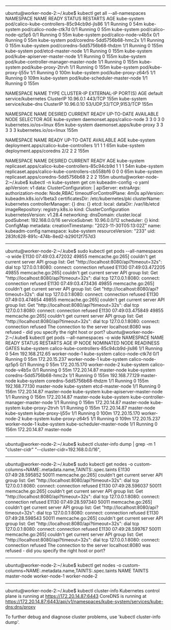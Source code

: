 ---------------------------------------------------------------------------------------------------------------------------------------

ubuntu@worker-node-2:~/.kube$ kubectl get all --all-namespaces
NAMESPACE     NAME                                          READY   STATUS    RESTARTS   AGE
kube-system   pod/calico-kube-controllers-85c94cb9d-jls86   1/1     Running   0          54m
kube-system   pod/calico-node-ctk7d                         0/1     Running   0          55m
kube-system   pod/calico-node-qz5p5                         0/1     Running   0          55m
kube-system   pod/calico-node-v4b5x                         0/1     Running   0          55m
kube-system   pod/coredns-5dd5756b68-hmc2x                  1/1     Running   0          155m
kube-system   pod/coredns-5dd5756b68-thdzm                  1/1     Running   0          155m
kube-system   pod/etcd-master-node                          1/1     Running   0          155m
kube-system   pod/kube-apiserver-master-node                1/1     Running   0          155m
kube-system   pod/kube-controller-manager-master-node       1/1     Running   0          155m
kube-system   pod/kube-proxy-2trvh                          1/1     Running   0          155m
kube-system   pod/kube-proxy-lj55v                          1/1     Running   0          100m
kube-system   pod/kube-proxy-z64r5                          1/1     Running   0          109m
kube-system   pod/kube-scheduler-master-node                1/1     Running   0          155m

NAMESPACE     NAME                 TYPE        CLUSTER-IP   EXTERNAL-IP   PORT(S)                  AGE
default       service/kubernetes   ClusterIP   10.96.0.1    <none>        443/TCP                  155m
kube-system   service/kube-dns     ClusterIP   10.96.0.10   <none>        53/UDP,53/TCP,9153/TCP   155m

NAMESPACE     NAME                         DESIRED   CURRENT   READY   UP-TO-DATE   AVAILABLE   NODE SELECTOR            AGE
kube-system   daemonset.apps/calico-node   3         3         0       3            0           kubernetes.io/os=linux   65m
kube-system   daemonset.apps/kube-proxy    3         3         3       3            3           kubernetes.io/os=linux   155m

NAMESPACE     NAME                                      READY   UP-TO-DATE   AVAILABLE   AGE
kube-system   deployment.apps/calico-kube-controllers   1/1     1            1           65m
kube-system   deployment.apps/coredns                   2/2     2            2           155m

NAMESPACE     NAME                                                DESIRED   CURRENT   READY   AGE
kube-system   replicaset.apps/calico-kube-controllers-85c94cb9d   1         1         1       54m
kube-system   replicaset.apps/calico-kube-controllers-cb558bf6    0         0         0       65m
kube-system   replicaset.apps/coredns-5dd5756b68                  2         2         2       155m
ubuntu@worker-node-2:~/.kube$ kubectl -n kube-system get cm kubeadm-config -o yaml
apiVersion: v1
data:
  ClusterConfiguration: |
    apiServer:
      extraArgs:
        authorization-mode: Node,RBAC
      timeoutForControlPlane: 4m0s
    apiVersion: kubeadm.k8s.io/v1beta3
    certificatesDir: /etc/kubernetes/pki
    clusterName: kubernetes
    controllerManager: {}
    dns: {}
    etcd:
      local:
        dataDir: /var/lib/etcd
    imageRepository: registry.k8s.io
    kind: ClusterConfiguration
    kubernetesVersion: v1.28.4
    networking:
      dnsDomain: cluster.local
      podSubnet: 192.168.0.0/16
      serviceSubnet: 10.96.0.0/12
    scheduler: {}
kind: ConfigMap
metadata:
  creationTimestamp: "2023-11-30T05:13:02Z"
  name: kubeadm-config
  namespace: kube-system
  resourceVersion: "233"
  uid: 283fc628-891c-474b-8ed2-b29012f757d3

---------------------------------------------------------------------------------------------------------------------------------------

ubuntu@worker-node-2:~/.kube$ sudo kubectl get pods --all-namespaces -o wide
E1130 07:49:03.472032   49855 memcache.go:265] couldn't get current server API group list: Get "http://localhost:8080/api?timeout=32s": dial tcp 127.0.0.1:8080: connect: connection refused
E1130 07:49:03.472205   49855 memcache.go:265] couldn't get current server API group list: Get "http://localhost:8080/api?timeout=32s": dial tcp 127.0.0.1:8080: connect: connection refused
E1130 07:49:03.473436   49855 memcache.go:265] couldn't get current server API group list: Get "http://localhost:8080/api?timeout=32s": dial tcp 127.0.0.1:8080: connect: connection refused
E1130 07:49:03.474654   49855 memcache.go:265] couldn't get current server API group list: Get "http://localhost:8080/api?timeout=32s": dial tcp 127.0.0.1:8080: connect: connection refused
E1130 07:49:03.475849   49855 memcache.go:265] couldn't get current server API group list: Get "http://localhost:8080/api?timeout=32s": dial tcp 127.0.0.1:8080: connect: connection refused
The connection to the server localhost:8080 was refused - did you specify the right host or port?
ubuntu@worker-node-2:~/.kube$ kubectl get pods --all-namespaces -o wide
NAMESPACE     NAME                                      READY   STATUS    RESTARTS   AGE    IP               NODE            NOMINATED NODE   READINESS GATES
kube-system   calico-kube-controllers-85c94cb9d-jls86   1/1     Running   0          54m    192.168.212.65   worker-node-1   <none>           <none>
kube-system   calico-node-ctk7d                         0/1     Running   0          55m    172.20.15.237    worker-node-1   <none>           <none>
kube-system   calico-node-qz5p5                         0/1     Running   0          55m    172.20.15.170    worker-node-2   <none>           <none>
kube-system   calico-node-v4b5x                         0/1     Running   0          55m    172.20.14.87     master-node     <none>           <none>
kube-system   coredns-5dd5756b68-hmc2x                  1/1     Running   0          155m   192.168.77.129   master-node     <none>           <none>
kube-system   coredns-5dd5756b68-thdzm                  1/1     Running   0          155m   192.168.77.130   master-node     <none>           <none>
kube-system   etcd-master-node                          1/1     Running   0          156m   172.20.14.87     master-node     <none>           <none>
kube-system   kube-apiserver-master-node                1/1     Running   0          156m   172.20.14.87     master-node     <none>           <none>
kube-system   kube-controller-manager-master-node       1/1     Running   0          156m   172.20.14.87     master-node     <none>           <none>
kube-system   kube-proxy-2trvh                          1/1     Running   0          155m   172.20.14.87     master-node     <none>           <none>
kube-system   kube-proxy-lj55v                          1/1     Running   0          100m   172.20.15.170    worker-node-2   <none>           <none>
kube-system   kube-proxy-z64r5                          1/1     Running   0          109m   172.20.15.237    worker-node-1   <none>           <none>
kube-system   kube-scheduler-master-node                1/1     Running   0          156m   172.20.14.87     master-node     <none>           <none>

---------------------------------------------------------------------------------------------------------------------------------------

ubuntu@worker-node-2:~/.kube$ kubectl cluster-info dump | grep -m 1 "cluster-cidr"
                            "--cluster-cidr=192.168.0.0/16",

---------------------------------------------------------------------------------------------------------------------------------------

ubuntu@worker-node-2:~/.kube$ sudo kubectl get nodes -o custom-columns=NAME:.metadata.name,TAINTS:.spec.taints
E1130 07:49:28.595852   50011 memcache.go:265] couldn't get current server API group list: Get "http://localhost:8080/api?timeout=32s": dial tcp 127.0.0.1:8080: connect: connection refused
E1130 07:49:28.596037   50011 memcache.go:265] couldn't get current server API group list: Get "http://localhost:8080/api?timeout=32s": dial tcp 127.0.0.1:8080: connect: connection refused
E1130 07:49:28.597340   50011 memcache.go:265] couldn't get current server API group list: Get "http://localhost:8080/api?timeout=32s": dial tcp 127.0.0.1:8080: connect: connection refused
E1130 07:49:28.598543   50011 memcache.go:265] couldn't get current server API group list: Get "http://localhost:8080/api?timeout=32s": dial tcp 127.0.0.1:8080: connect: connection refused
E1130 07:49:28.599767   50011 memcache.go:265] couldn't get current server API group list: Get "http://localhost:8080/api?timeout=32s": dial tcp 127.0.0.1:8080: connect: connection refused
The connection to the server localhost:8080 was refused - did you specify the right host or port?

---------------------------------------------------------------------------------------------------------------------------------------

ubuntu@worker-node-2:~/.kube$ kubectl get nodes -o custom-columns=NAME:.metadata.name,TAINTS:.spec.taints
NAME            TAINTS
master-node     <none>
worker-node-1   <none>
worker-node-2   <none>

---------------------------------------------------------------------------------------------------------------------------------------

ubuntu@worker-node-2:~/.kube$ kubectl cluster-info
Kubernetes control plane is running at https://172.20.14.87:6443
CoreDNS is running at https://172.20.14.87:6443/api/v1/namespaces/kube-system/services/kube-dns:dns/proxy

To further debug and diagnose cluster problems, use 'kubectl cluster-info dump'.
